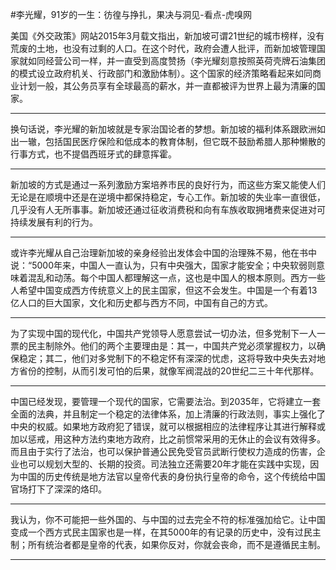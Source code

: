#李光耀，91岁的一生：彷徨与挣扎，果决与洞见-看点-虎嗅网

美国《外交政策》网站2015年3月载文指出，新加坡可谓21世纪的城市榜样，没有荒废的土地，也没有过剩的人口。在这个时代，政府会遭人批评，而新加坡管理国家就如同经营公司一样，并一直受到高度赞扬（李光耀刻意按照英荷壳牌石油集团的模式设立政府机关、行政部门和激励体制）。这个国家的经济策略看起来如同商业计划一般，其公务员享有全球最高的薪水，并一直都被评为世界上最为清廉的国家。

---

换句话说，李光耀的新加坡就是专家治国论者的梦想。新加坡的福利体系跟欧洲如出一辙，包括国民医疗保险和低成本的教育体制，但它既不鼓励希腊人那种懒散的行事方式，也不提倡西班牙式的肆意挥霍。

---

新加坡的方式是通过一系列激励方案培养市民的良好行为，而这些方案又能使人们无论是在顺境中还是在逆境中都保持稳定，专心工作。新加坡的失业率一直很低，几乎没有人无所事事。新加坡还通过征收消费税和向有车族收取拥堵费来促进对可持续发展有利的行为。

---

或许李光耀从自己治理新加坡的亲身经验出发体会中国的治理殊不易，他在书中说：“5000年来，中国人一直认为，只有中央强大，国家才能安全；中央软弱则意味着混乱和动荡。每个中国人都理解这一点，这也是中国人的根本原则。西方一些人希望中国变成西方传统意义上的民主国家，但这不会发生。中国是一个有着13亿人口的巨大国家，文化和历史都与西方不同，中国有自己的方式。

---

为了实现中国的现代化，中国共产党领导人愿意尝试一切办法，但多党制下一人一票的民主制除外。他们的两个主要理由是：其一，中国共产党必须掌握权力，以确保稳定；其二，他们对多党制下的不稳定怀有深深的忧虑，这将导致中央失去对地方省份的控制，从而引发可怕的后果，就像军阀混战的20世纪二三十年代那样。

---

中国已经发现，要管理一个现代的国家，它需要法治。到2035年，它将建立一套全面的法典，并且制定一个稳定的法律体系，加上清廉的行政法则，事实上强化了中央的权威。如果地方政府犯了错误，就可以根据相应的法律程序让其进行解释或加以惩戒，用这种方法约束地方政府，比之前惯常采用的无休止的会议有效得多。而且由于实行了法治，也可以保护普通公民免受官员武断行使权力造成的伤害，企业也可以规划大型的、长期的投资。司法独立还需要20年才能在实践中实现，因为中国的历史传统是地方法官以皇帝代表的身份执行皇帝的命令，这个传统给中国官场打下了深深的烙印。

---

我认为，你不可能把一些外国的、与中国的过去完全不符的标准强加给它。让中国变成一个西方式民主国家也是一样，在其5000年的有记录的历史中，没有过民主制；所有统治者都是皇帝的代表，如果你反对，你就会丧命，而不是遵循民主制。

---

